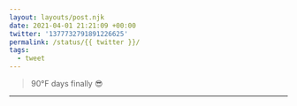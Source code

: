 ```yaml
---
layout: layouts/post.njk
date: 2021-04-01 21:21:09 +00:00
twitter: '1377732791891226625'
permalink: /status/{{ twitter }}/
tags: 
  - tweet
---
```


> 90°F days finally 😎

---
